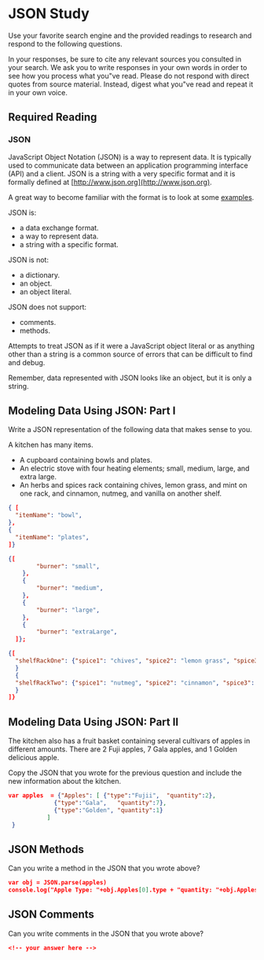 # JSON Study

Use your favorite search engine and the provided readings to research and
respond to the following questions.

In your responses, be sure to cite any relevant sources you consulted in your
search. We ask you to write responses in your own words in order to see how you
process what you"ve read. Please do not respond with direct quotes from source
material. Instead, digest what you"ve read and repeat it in your own voice.

## Required Reading

### JSON

JavaScript Object Notation (JSON) is a way to represent data. It is typically used to communicate data
between an application programming interface (API) and a client. JSON is a string with a very specific format and it is formally defined at [http://www.json.org](http://www.json.org).

A great way to become familiar with the format is to look at some [examples](http://www.json.org/example.html).

JSON is:
-   a data exchange format.
-   a way to represent data.
-   a string with a specific format.

JSON is not:
-   a dictionary.
-   an object.
-   an object literal.

JSON does not support:
-   comments.
-   methods.

Attempts to treat JSON as if it were a JavaScript object literal or as anything
other than a string is a common source of errors that can be difficult to find
and debug.

Remember, data represented with JSON looks like an object, but it is only a
string.

## Modeling Data Using JSON: Part I

Write a JSON representation of the following data that makes sense to you.

A kitchen has many items.
-   A cupboard containing bowls and plates.
-   An electric stove with four heating elements; small, medium, large, and
    extra large.
-   An herbs and spices rack containing chives, lemon grass, and mint on one
    rack, and cinnamon, nutmeg, and vanilla on another shelf.

```json
{ [
  "itemName": "bowl",
},
{
  "itemName": "plates",
]}

{[
        "burner": "small",
    },
    {
        "burner": "medium",
    },
    {
        "burner": "large",
    },
    {
        "burner": "extraLarge",
  ]};

{[
  "shelfRackOne": {"spice1": "chives", "spice2": "lemon grass", "spice3": "mint"}
  }
  {
  "shelfRackTwo": {"spice1": "nutmeg", "spice2": "cinnamon", "spice3": "vanilla" }
  }
]}

```

## Modeling Data Using JSON: Part II

The kitchen also has a fruit basket containing several cultivars of apples in
different amounts. There are 2 Fuji apples, 7 Gala apples, and 1 Golden
delicious apple.

Copy the JSON that you wrote for the previous question and include the new information about the kitchen.

```json
var apples  = {"Apples": [ {"type":"Fujii",  "quantity":2},
             {"type":"Gala",   "quantity":7},
             {"type":"Golden", "quantity":1}
           ]
 }
```

## JSON Methods

Can you write a method in the JSON that you wrote above?

```json
var obj = JSON.parse(apples)
console.log("Apple Type: "+obj.Apples[0].type + "quantity: "+obj.Apples[0].quantity )
```

## JSON Comments

Can you write comments in the JSON that you wrote above?

```json
<!-- your answer here -->
```
